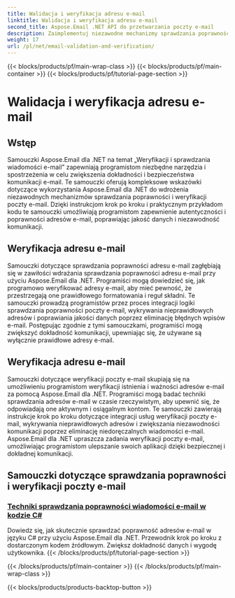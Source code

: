 ```yaml
---
title: Walidacja i weryfikacja adresu e-mail
linktitle: Walidacja i weryfikacja adresu e-mail
second_title: Aspose.Email .NET API do przetwarzania poczty e-mail
description: Zaimplementuj niezawodne mechanizmy sprawdzania poprawności i weryfikacji wiadomości e-mail, korzystając z samouczków Aspose.Email dla .NET. Zwiększ dokładność i bezpieczeństwo komunikacji.
weight: 17
url: /pl/net/email-validation-and-verification/
---
```


{{< blocks/products/pf/main-wrap-class >}}
{{< blocks/products/pf/main-container >}}
{{< blocks/products/pf/tutorial-page-section >}}

# Walidacja i weryfikacja adresu e-mail


## Wstęp

Samouczki Aspose.Email dla .NET na temat „Weryfikacji i sprawdzania wiadomości e-mail” zapewniają programistom niezbędne narzędzia i spostrzeżenia w celu zwiększenia dokładności i bezpieczeństwa komunikacji e-mail. Te samouczki oferują kompleksowe wskazówki dotyczące wykorzystania Aspose.Email dla .NET do wdrożenia niezawodnych mechanizmów sprawdzania poprawności i weryfikacji poczty e-mail. Dzięki instrukcjom krok po kroku i praktycznym przykładom kodu te samouczki umożliwiają programistom zapewnienie autentyczności i poprawności adresów e-mail, poprawiając jakość danych i niezawodność komunikacji.

## Weryfikacja adresu e-mail

Samouczki dotyczące sprawdzania poprawności adresu e-mail zagłębiają się w zawiłości wdrażania sprawdzania poprawności adresu e-mail przy użyciu Aspose.Email dla .NET. Programiści mogą dowiedzieć się, jak programowo weryfikować adresy e-mail, aby mieć pewność, że przestrzegają one prawidłowego formatowania i reguł składni. Te samouczki prowadzą programistów przez proces integracji logiki sprawdzania poprawności poczty e-mail, wykrywania nieprawidłowych adresów i poprawiania jakości danych poprzez eliminację błędnych wpisów e-mail. Postępując zgodnie z tymi samouczkami, programiści mogą zwiększyć dokładność komunikacji, upewniając się, że używane są wyłącznie prawidłowe adresy e-mail.

## Weryfikacja adresu e-mail

Samouczki dotyczące weryfikacji poczty e-mail skupiają się na umożliwieniu programistom weryfikacji istnienia i ważności adresów e-mail za pomocą Aspose.Email dla .NET. Programiści mogą badać techniki sprawdzania adresów e-mail w czasie rzeczywistym, aby upewnić się, że odpowiadają one aktywnym i osiągalnym kontom. Te samouczki zawierają instrukcje krok po kroku dotyczące integracji usług weryfikacji poczty e-mail, wykrywania nieprawidłowych adresów i zwiększania niezawodności komunikacji poprzez eliminację niedoręczalnych wiadomości e-mail. Aspose.Email dla .NET upraszcza zadania weryfikacji poczty e-mail, umożliwiając programistom ulepszanie swoich aplikacji dzięki bezpiecznej i dokładnej komunikacji.

## Samouczki dotyczące sprawdzania poprawności i weryfikacji poczty e-mail
### [Techniki sprawdzania poprawności wiadomości e-mail w kodzie C#](./email-validation-techniques-in-csharp-code/)
Dowiedz się, jak skutecznie sprawdzać poprawność adresów e-mail w języku C# przy użyciu Aspose.Email dla .NET. Przewodnik krok po kroku z dostarczonym kodem źródłowym. Zwiększ dokładność danych i wygodę użytkownika.
{{< /blocks/products/pf/tutorial-page-section >}}

{{< /blocks/products/pf/main-container >}}
{{< /blocks/products/pf/main-wrap-class >}}

{{< blocks/products/products-backtop-button >}}
